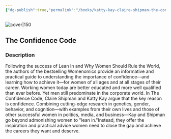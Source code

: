 ```yaml
---
{"dg-publish":true,"permalink":"/books/katty-kay-claire-shipman-the-confidence-code/","title":"\"The Confidence Code\"","tags":["non-fiction","business"]}
---
```




![cover|150](http://books.google.com/books/content?id=U7hXAgAAQBAJ&printsec=frontcover&img=1&zoom=1&edge=curl&source=gbs_api)

## The Confidence Code

### Description

Following the success of Lean In and Why Women Should Rule the World, the authors of the bestselling Womenomics provide an informative and practical guide to understanding the importance of confidence—and learning how to achieve it—for women of all ages and at all stages of their career. Working women today are better educated and more well qualified than ever before. Yet men still predominate in the corporate world. In The Confidence Code, Claire Shipman and Katty Kay argue that the key reason is confidence. Combining cutting-edge research in genetics, gender, behavior, and cognition—with examples from their own lives and those of other successful women in politics, media, and business—Kay and Shipman go beyond admonishing women to "lean in."Instead, they offer the inspiration and practical advice women need to close the gap and achieve the careers they want and deserve.
```